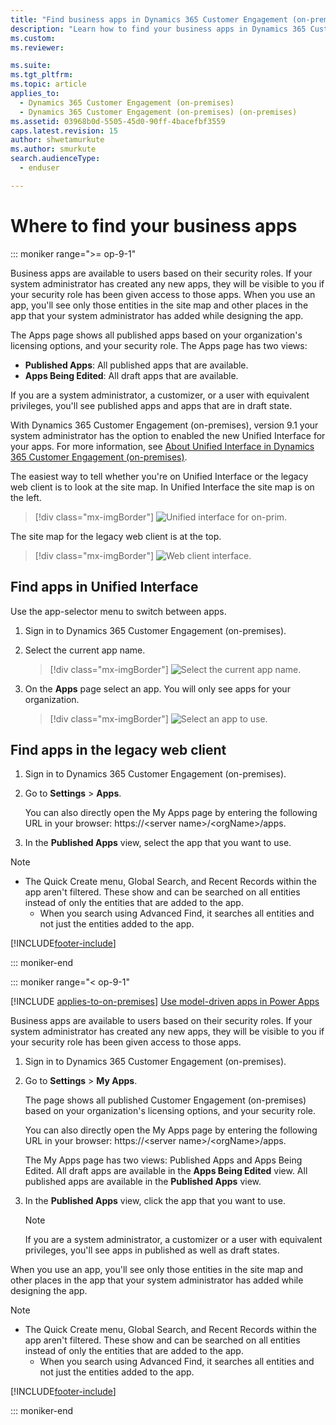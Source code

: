```yaml
---
title: "Find business apps in Dynamics 365 Customer Engagement (on-premises)"
description: "Learn how to find your business apps in Dynamics 365 Customer Engagement (on-premises), including through the Unified Interface and in the legacy web client."
ms.custom:
ms.reviewer: 

ms.suite: 
ms.tgt_pltfrm: 
ms.topic: article
applies_to: 
  - Dynamics 365 Customer Engagement (on-premises)
  - Dynamics 365 Customer Engagement (on-premises) (on-premises)
ms.assetid: 03968b0d-5505-45d0-90ff-4bacefbf3559
caps.latest.revision: 15
author: shwetamurkute
ms.author: smurkute
search.audienceType: 
  - enduser

---
```

# Where to find your business apps

::: moniker range=">= op-9-1"


Business apps are available to users based on their security roles. If your system administrator has created any new apps, they will be visible to you if your security role has been given access to those apps. When you use an app, you'll see only those entities in the site map and other places in the app that your system administrator has added while designing the app. 

The Apps page shows all published apps based on your organization's licensing options, and your security role. The Apps page has two views: 

- **Published Apps**: All published apps that are available.
- **Apps Being Edited**: All draft apps that are available.   

If you are a system administrator, a customizer, or a user with equivalent privileges, you'll see published apps and apps that are in draft state.  

With Dynamics 365 Customer Engagement (on-premises), version 9.1 your system administrator has the option to enabled the new Unified Interface for your apps. For more information, see [About Unified Interface in Dynamics 365 Customer Engagement (on-premises)](../admin/about-unified-interface.md).

The easiest way to tell whether you're on Unified Interface or the legacy web client is to look at the site map. In Unified Interface the site map is on the left.

> [!div class="mx-imgBorder"]
> ![Unified interface for on-prim.](media/uci-onprem-interface.png "Unified interface for on-prem")


The site map for the legacy web client is at the top.

> [!div class="mx-imgBorder"]
> ![Web client interface.](media/web-client-interface.png "Web client interface")


## Find apps in Unified Interface

Use the app-selector menu to switch between apps.

1. Sign in to Dynamics 365 Customer Engagement (on-premises).  
2. Select the current app name.

   > [!div class="mx-imgBorder"]
   > ![Select the current app name.](media/access-site-map.png "Select the current app name")

3. On the **Apps** page select an app. You will only see apps for your organization.

   > [!div class="mx-imgBorder"]
   > ![Select an app to use.](media/access-site-map-1.png "Select an app to use")

## Find apps in the legacy web client

1. Sign in to Dynamics 365 Customer Engagement (on-premises).  
  
2. Go to **Settings** > **Apps**.  
  
    You can also directly open the My Apps page by entering the following URL in your browser:  https://\<server name>/\<orgName>/apps.  
  
3. In the **Published Apps** view, select the app that you want to use.  
  
  
> [!NOTE]
> - The Quick Create menu, Global Search, and Recent Records within the app aren't filtered. These show and can be searched on all entities instead of only the entities that are added to the app.  
>   -   When you search using Advanced Find, it searches all entities and not just the entities added to the app.  

[!INCLUDE[footer-include](../../../includes/footer-banner.md)]

::: moniker-end

::: moniker range="< op-9-1"

[!INCLUDE [applies-to-on-premises](../includes/applies-to-on-premises.md)] [Use model-driven apps in Power Apps](/powerapps/user/use-model-driven-apps)

Business apps are available to users based on their security roles. If your system administrator has created any new apps, they will be visible to you if your security role has been given access to those apps. 
  
1. Sign in to Dynamics 365 Customer Engagement (on-premises).  
  
2. Go to **Settings** > **My Apps**.  
  
    The page shows all published Customer Engagement (on-premises) based on your organization's licensing options, and your security role.  
  
    You can also directly open the My Apps page by entering the following URL in your browser:  https://\<server name>/\<orgName>/apps.  
  
    The My Apps page has two views: Published Apps and Apps Being Edited. All draft apps are available in the **Apps Being Edited** view. All published apps are available in the **Published Apps** view.  
  
3. In the **Published Apps** view, click the app that you want to use.  
  
   > [!NOTE]
   >  If you are a system administrator, a customizer or a user with equivalent privileges, you'll see apps in published as well as draft states.  
  
When you use an app, you'll see only those entities in the site map  and other places in the app that your system administrator has added while designing the app.  
  
> [!NOTE]
> - The Quick Create menu, Global Search, and Recent Records within the app aren't filtered. These show and can be searched on all entities instead of only the entities that are added to the app.  
>   -   When you search using Advanced Find, it searches all entities and not just the entities added to the app.  




[!INCLUDE[footer-include](../../../includes/footer-banner.md)]

::: moniker-end
